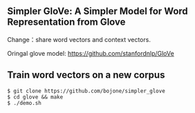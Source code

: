 ## Simpler GloVe: A Simpler Model for Word Representation from Glove

Change：share word vectors and context vectors.

Oringal glove model: https://github.com/stanfordnlp/GloVe

## Train word vectors on a new corpus

    $ git clone https://github.com/bojone/simpler_glove
    $ cd glove && make
    $ ./demo.sh

